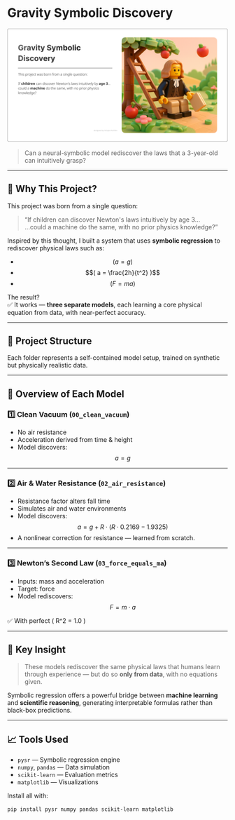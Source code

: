 # Gravity Symbolic Discovery
![](images/Main.png)

> Can a neural-symbolic model rediscover the laws that a 3-year-old can intuitively grasp?

---

## 🧠 Why This Project?

This project was born from a single question:

> “If children can discover Newton's laws intuitively by age 3…  
> ...could a machine do the same, with no prior physics knowledge?”

Inspired by this thought, I built a system that uses **symbolic regression** to rediscover physical laws such as:

- $$( a = g )$$
- $$( a = \frac{2h}{t^2} )$$
- $$( F = ma )$$

The result?  
✅ It works — **three separate models**, each learning a core physical equation from data, with near-perfect accuracy.

---

## 📁 Project Structure


Each folder represents a self-contained model setup, trained on synthetic but physically realistic data.

---

## 🔬 Overview of Each Model

### 1️⃣ Clean Vacuum (`00_clean_vacuum`)

- No air resistance  
- Acceleration derived from time & height  
- Model discovers:
  $$
  a = g
  $$

---

### 2️⃣ Air & Water Resistance (`02_air_resistance`)

- Resistance factor alters fall time  
- Simulates air and water environments  
- Model discovers:
  $$
  a = g + R \cdot (R \cdot 0.2169 - 1.9325)
  $$
- A nonlinear correction for resistance — learned from scratch.

---

### 3️⃣ Newton’s Second Law (`03_force_equals_ma`)

- Inputs: mass and acceleration  
- Target: force  
- Model rediscovers:
  $$
  F = m \cdot a
  $$

✅ With perfect \( R^2 = 1.0 \)

---

## 🧠 Key Insight

> These models rediscover the same physical laws that humans learn through experience — but do so **only from data**, with no equations given.

Symbolic regression offers a powerful bridge between **machine learning** and **scientific reasoning**, generating interpretable formulas rather than black-box predictions.

---

## 📈 Tools Used

- `pysr` — Symbolic regression engine  
- `numpy`, `pandas` — Data simulation  
- `scikit-learn` — Evaluation metrics  
- `matplotlib` — Visualizations

Install all with:

```bash
pip install pysr numpy pandas scikit-learn matplotlib
